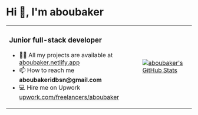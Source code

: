 <h1>Hi 👋, I'm aboubaker</h1>
<table>
  <tr>
    <td>
      <h3>Junior full-stack developer</h3>
      <ul>
        <li>👨‍💻 All my projects are available at <a href="https://aboubaker.netlify.app">aboubaker.netlify.app</a></li>
        <li>📫 How to reach me <strong>aboubakeridbsn@gmail.com</strong></li>
        <li>💻 Hire me on Upwork <a href="https://upwork.com/freelancers/aboubaker">upwork.com/freelancers/aboubaker</a></li>
      </ul>
    </td>
    <td>
      <a href="https://quine.sh?utm_source=widgets&utm_campaign=aboubaker">
        <img src="https://stats.quine.sh/aboubaker/github?theme=dark" alt="aboubaker's GitHub Stats">
      </a>
    </td>
  </tr>
</table>
